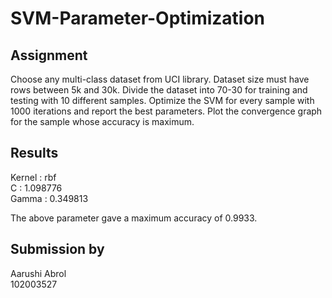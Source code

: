 # SVM-Parameter-Optimization

## Assignment
Choose any multi-class dataset from UCI library. Dataset size must have rows between 5k and 30k. Divide the dataset into 70-30 for training and testing with 10 different samples. Optimize the SVM for every sample with 1000 iterations and report the best parameters. Plot the convergence graph for the sample whose accuracy is maximum.

## Results

Kernel : rbf <br>
C : 1.098776 <br>
Gamma : 0.349813 <br>

The above parameter gave a maximum accuracy of 0.9933.

## Submission by

Aarushi Abrol <br>
102003527
